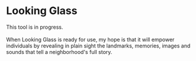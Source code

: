 # Looking Glass
This tool is in progress.
<br><br>
When Looking Glass is ready for use, my hope is that it will
empower individuals by revealing in plain sight the landmarks, memories, images
and sounds that tell a neighborhood's full story. 
